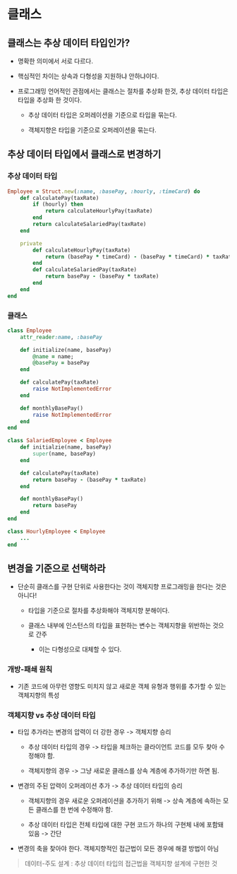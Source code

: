 # 클래스

## 클래스는 추상 데이터 타입인가?

- 명확한 의미에서 서로 다르다.

- 핵심적인 차이는 상속과 다형성을 지원하냐 안하냐이다.

- 프로그래밍 언어적인 관점에서는 클래스는 절차를 추상화 한것, 추상 데이터 타입은 타입을 추상화 한 것이다.

    - 추상 데이터 타입은 오퍼레이션을 기준으로 타입을 묶는다.

    - 객체지향은 타입을 기준으로 오퍼레이션을 묶는다.

## 추상 데이터 타입에서 클래스로 변경하기

### 추상 데이터 타입

```ruby
Employee = Struct.new(:name, :basePay, :hourly, :timeCard) do
    def calculatePay(taxRate)
        if (hourly) then
            return calculateHourlyPay(taxRate)
        end
        return calculateSalariedPay(taxRate)
    end

    private
        def calculateHourlyPay(taxRate)
            return (basePay * timeCard) - (basePay * timeCard) * taxRate
        end
        def calculateSalariedPay(taxRate)
            return basePay - (basePay * taxRate)
        end
    end
end
```
### 클래스
```ruby
class Employee
    attr_reader:name, :basePay

    def initialize(name, basePay)
        @name = name;
        @basePay = basePay
    end

    def calculatePay(taxRate)
        raise NotImplementedError
    end

    def monthlyBasePay()
        raise NotImplementedError
    end
end

class SalariedEmployee < Employee
    def initialzie(name, basePay)
        super(name, basePay)
    end

    def calculatePay(taxRate)
        return basePay - (basePay * taxRate)
    end

    def monthlyBasePay()
        return basePay
    end
end

class HourlyEmployee < Employee
    ...
end
```

## 변경을 기준으로 선택하라

- 단순히 클래스를 구현 단위로 사용한다는 것이 객체지향 프로그래밍을 한다는 것은 아니다!

    - 타입을 기준으로 절차를 추상화해야 객체지향 분해이다.

    - 클래스 내부에 인스턴스의 타입을 표현하는 변수는 객체지향을 위반하는 것으로 간주

        - 이는 다형성으로 대체할 수 있다.

### 개방-패쇄 원칙

- 기존 코드에 아무런 영향도 미치지 않고 새로운 객체 유형과 행위를 추가할 수 있는 객체지향의 특성

### 객체지향 vs 추상 데이터 타입

- 타입 추가라는 변경의 압력이 더 강한 경우 -> 객체지향 승리

    - 추상 데이터 타입의 경우 -> 타입을 체크하는 클라이언트 코드를 모두 찾아 수정해야 함.

    - 객체지향의 경우 -> 그냥 새로운 클래스를 상속 계층에 추가하기만 하면 됨.

- 변경의 주된 압력이 오퍼레이션 추가 -> 추상 데이터 타입의 승리

    - 객체지향의 경우 새로운 오퍼레이션을 추가하기 위해 -> 상속 계층에 속하는 모든 클래스를 한 번에 수정해야 함.

    - 추상 데이터 타입은 전체 타입에 대한 구현 코드가 하나의 구현체 내에 포함돼 있음 -> 간단

- 변경의 축을 찾아야 한다. 객체지향적인 접근법이 모든 경우에 해결 방법이 아님

> 데이터-주도 설계 : 추상 데이터 타입의 접근법을 객체지향 설계에 구현한 것
